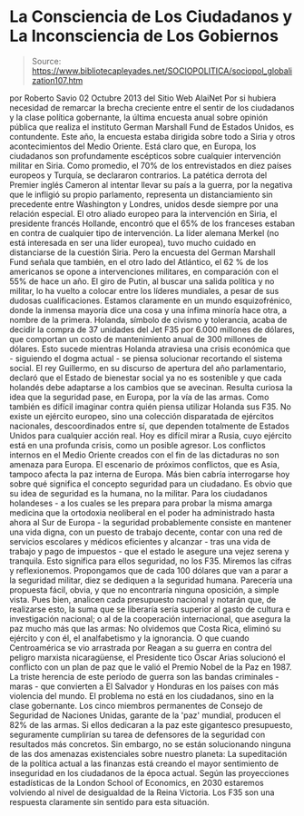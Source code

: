 # La Consciencia de Los Ciudadanos y La Inconsciencia de Los Gobiernos

> Source: https://www.bibliotecapleyades.net/SOCIOPOLITICA/sociopol_globalization107.htm

por Roberto Savio
02 Octubre 2013
del Sitio Web
AlaiNet
Por si hubiera necesidad de remarcar la brecha creciente entre el sentir de
los ciudadanos y la clase política gobernante, la última encuesta anual
sobre opinión pública que realiza
el instituto German Marshall Fund de
Estados Unidos, es contundente.
Este año, la encuesta estaba dirigida sobre todo a Siria y otros
acontecimientos del Medio Oriente.
Está claro que, en Europa, los ciudadanos
son profundamente escépticos sobre cualquier
intervención militar en Siria.
Como promedio, el 70% de los entrevistados en diez países europeos y Turquía,
se declararon contrarios.
La patética derrota del Premier inglés Cameron al intentar llevar su país a
la guerra, por la negativa que le infligió su propio parlamento, representa
un distanciamiento sin precedente entre Washington y Londres, unidos desde
siempre por una relación especial.
El otro aliado europeo para la
intervención en Siria, el presidente francés Hollande, encontró que el 65%
de los franceses estaban en contra de cualquier tipo de intervención.
La
líder alemana Merkel (no está interesada en ser una líder europea), tuvo
mucho cuidado en distanciarse de la cuestión Siria.
Pero la encuesta del German Marshall Fund señala que también, en el otro
lado del Atlántico, el 62 % de los americanos se opone a intervenciones
militares, en comparación con el 55% de hace un año.
El giro de Putin, al
buscar una salida política y no militar, lo ha vuelto a colocar entre los
líderes mundiales, a pesar de sus dudosas cualificaciones.
Estamos claramente en un mundo esquizofrénico, donde la inmensa mayoría dice
una cosa y una ínfima minoría hace otra, a nombre de la primera. Holanda,
símbolo de civismo y tolerancia, acaba de decidir la compra de 37 unidades
del Jet F35 por 6.000 millones de dólares, que comportan un costo de
mantenimiento anual de 300 millones de dólares.
Esto sucede mientras Holanda
atraviesa una crisis económica que - siguiendo el dogma actual - se piensa
solucionar recortando el sistema social.
El rey Guillermo, en su discurso de
apertura del año parlamentario, declaró que el Estado de bienestar social ya
no es sostenible y que cada holandés debe adaptarse a los cambios que se
avecinan.
Resulta curiosa la idea que la seguridad pase, en Europa, por la vía de las
armas. Como también es difícil imaginar contra quién piensa utilizar Holanda
sus F35. No existe un ejército europeo, sino una colección disparatada de
ejércitos nacionales, descoordinados entre sí, que dependen totalmente de
Estados Unidos para cualquier acción real.
Hoy es difícil mirar a Rusia,
cuyo ejército está en una profunda crisis, como un posible agresor.
Los
conflictos internos
en el Medio Oriente creados con el fin de las dictaduras
no son amenaza para Europa. El escenario de próximos conflictos, que es
Asia, tampoco afecta la paz interna de Europa.
Más bien cabría interrogarse hoy sobre qué significa el concepto seguridad
para un ciudadano. Es obvio que su idea de seguridad es la humana, no la
militar.
Para los ciudadanos holandeses - a los cuales se les prepara para
probar la misma amarga medicina que la ortodoxia neoliberal en el poder ha
administrado hasta ahora al Sur de Europa - la seguridad probablemente
consiste en mantener una vida digna, con un puesto de trabajo decente,
contar con una red de servicios escolares y médicos eficientes y alcanzar - tras
una vida de trabajo y pago de impuestos - que el estado le asegure una vejez
serena y tranquila.
Esto significa para ellos seguridad, no los F35.
Miremos las cifras y reflexionemos.
Propongamos que de cada 100 dólares que
van a parar a la seguridad militar, diez se dediquen a la seguridad humana. Parecería una propuesta fácil, obvia, y que no encontraría ninguna oposición,
a simple vista.
Pues bien, analicen cada presupuesto nacional y notarán que,
de realizarse esto, la suma que se liberaría sería superior al gasto de
cultura e investigación nacional; o al de la cooperación internacional, que
asegura la paz mucho más que las armas:
No olvidemos que Costa Rica, eliminó su
ejército y con él, el analfabetismo y la ignorancia.
O que cuando Centroamérica se vio arrastrada
por Reagan a su guerra en contra del peligro marxista
nicaragüense, el Presidente tico Oscar Arias solucionó el
conflicto con un plan de paz que le valió el Premio Nobel de la Paz en
1987.
La triste herencia de este período de guerra son
las bandas criminales - maras - que
convierten a El Salvador y Honduras en los países con más violencia del
mundo.
El problema no está en los ciudadanos, sino en la clase gobernante.
Los
cinco miembros permanentes de Consejo de Seguridad
de Naciones Unidas,
garante de la 'paz' mundial, producen el 82% de las armas.
Si ellos dedicaran
a la paz este gigantesco presupuesto, seguramente cumplirían su tarea de
defensores de la seguridad con resultados más concretos. Sin embargo, no se
están solucionando ninguna de las dos amenazas existenciales sobre nuestro
planeta:
La supeditación de la
política actual a las finanzas está creando el mayor sentimiento de
inseguridad en los ciudadanos de la época actual.
Según las proyecciones
estadísticas de la London School of Economics, en 2030 estaremos volviendo
al nivel de desigualdad de la Reina Victoria. Los F35 son una respuesta
claramente sin sentido para esta situación.
